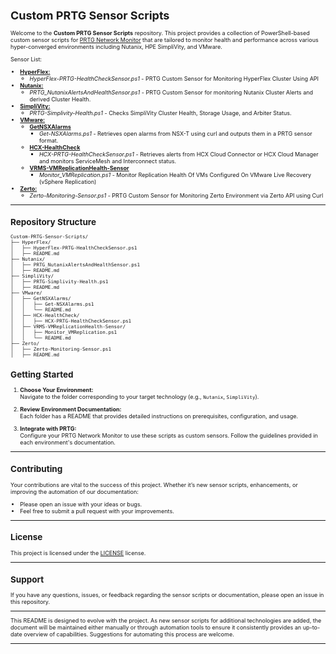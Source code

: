<div style="font-size:9px;">

# Custom PRTG Sensor Scripts

Welcome to the **Custom PRTG Sensor Scripts** repository. This project provides a collection of PowerShell-based custom sensor scripts for [PRTG Network Monitor](https://www.paessler.com/prtg) that are tailored to monitor health and performance across various hyper-converged environments including Nutanix, HPE SimpliVity, and VMware.

<!-- SENSOR LIST START -->
Sensor List:
- **[HyperFlex:](./HyperFlex)**
  - *HyperFlex-PRTG-HealthCheckSensor.ps1* - PRTG Custom Sensor for Monitoring HyperFlex Cluster Using API
- **[Nutanix:](./Nutanix)**
  - *PRTG_NutanixAlertsAndHealthSensor.ps1* - PRTG Custom Sensor for monitoring Nutanix Cluster Alerts and derived Cluster Health.
- **[SimpliVity:](./SimpliVity)**
  - *PRTG-Simplivity-Health.ps1* - Checks SimpliVity Cluster Health, Storage Usage, and Arbiter Status.
- **[VMware:](./VMware)**
  - **[GetNSXAlarms](./VMware/GetNSXAlarms)**
    - *Get-NSXAlarms.ps1* - Retrieves open alarms from NSX-T using curl and outputs them in a PRTG sensor format.
  - **[HCX-HealthCheck](./VMware/HCX-HealthCheck)**
    - *HCX-PRTG-HealthCheckSensor.ps1* - Retrieves alerts from HCX Cloud Connector or HCX Cloud Manager and monitors ServiceMesh and Interconnect status.
  - **[VRMS-VMReplicationHealth-Sensor](./VMware/VRMS-VMReplicationHealth-Sensor)**
    - *Monitor_VMReplication.ps1* - Monitor Replication Health Of VMs Configured On VMware Live Recovery (vSphere Replication)
- **[Zerto:](./Zerto)**
  - *Zerto-Monitoring-Sensor.ps1* - PRTG Custom Sensor for Monitoring Zerto Environment via Zerto API using Curl

<!-- SENSOR LIST END -->
---
## Repository Structure
<!-- REPO STRUCTURE START -->
```
Custom-PRTG-Sensor-Scripts/
├── HyperFlex/
│   ├── HyperFlex-PRTG-HealthCheckSensor.ps1
│   ├── README.md
├── Nutanix/
│   ├── PRTG_NutanixAlertsAndHealthSensor.ps1
│   ├── README.md
├── SimpliVity/
│   ├── PRTG-Simplivity-Health.ps1
│   ├── README.md
├── VMware/
│   ├── GetNSXAlarms/
│   │   ├── Get-NSXAlarms.ps1
│   │   └── README.md
│   ├── HCX-HealthCheck/
│   │   ├── HCX-PRTG-HealthCheckSensor.ps1
│   ├── VRMS-VMReplicationHealth-Sensor/
│   │   ├── Monitor_VMReplication.ps1
│   │   └── README.md
├── Zerto/
│   ├── Zerto-Monitoring-Sensor.ps1
│   ├── README.md
```

<!-- REPO STRUCTURE END -->

## Getting Started

1. **Choose Your Environment:**  
   Navigate to the folder corresponding to your target technology (e.g., `Nutanix`, `SimpliVity`).

2. **Review Environment Documentation:**  
   Each folder has a README that provides detailed instructions on prerequisites, configuration, and usage.

3. **Integrate with PRTG:**  
   Configure your PRTG Network Monitor to use these scripts as custom sensors. Follow the guidelines provided in each environment's documentation.
---
## Contributing
Your contributions are vital to the success of this project. Whether it’s new sensor scripts, enhancements, or improving the automation of our documentation:
- Please open an issue with your ideas or bugs.
- Feel free to submit a pull request with your improvements.

---
## License
This project is licensed under the [LICENSE](./LICENSE) license.

---

## Support
If you have any questions, issues, or feedback regarding the sensor scripts or documentation, please open an issue in this repository.

---

This README is designed to evolve with the project. As new sensor scripts for additional technologies are added, the document will be maintained either manually or through automation tools to ensure it consistently provides an up-to-date overview of capabilities. Suggestions for automating this process are welcome.

---
</div>
